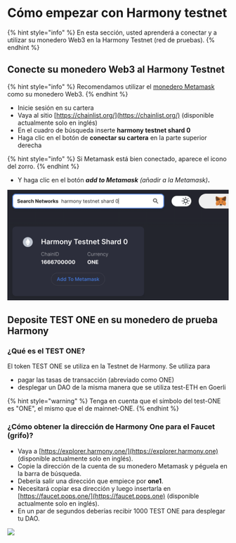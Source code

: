 # Cómo empezar con Harmony testnet

{% hint style="info" %}
En esta sección, usted aprenderá a conectar y a utilizar su monedero Web3 en la Harmony Testnet (red de pruebas).
{% endhint %}

## Conecte su monedero Web3 al Harmony Testnet

{% hint style="info" %}
Recomendamos utilizar el [monedero Metamask ](./)como su monedero Web3.&#x20;
{% endhint %}

* Inicie sesión en su cartera&#x20;
* Vaya al sitio [https://chainlist.org/](https://chainlist.org/) (disponible actualmente solo en inglés)
* En el cuadro de búsqueda inserte **harmony testnet shard 0**&#x20;
* Haga clic en el botón de **conectar su cartera** en la parte superior derecha

{% hint style="info" %}
Si Metamask está bien conectado, aparece el icono del zorro.
{% endhint %}

* Y haga clic en el botón _**add to Metamask** (añadir a la Metamask)_**.**

![Añadir la red de pruebas Harmony a Metamask mediante chainlist.org](<../../.gitbook/assets/Schermata 2022-01-26 alle 23.28.07.png>)

## Deposite TEST ONE en su monedero de prueba Harmony

### ¿Qué es el TEST ONE?

El token TEST ONE se utiliza en la Testnet de Harmony. Se utiliza para&#x20;

* pagar las tasas de transacción (abreviado como ONE)&#x20;
* desplegar un DAO de la misma manera que se utiliza test-ETH en Goerli

{% hint style="warning" %}
Tenga en cuenta que el símbolo del test-ONE es "ONE", el mismo que el de mainnet-ONE.
{% endhint %}

### ¿Cómo obtener la dirección de Harmony One para el Faucet (grifo)?

* Vaya a [https://explorer.harmony.one/](https://explorer.harmony.one) (disponible actualmente solo en inglés).
* Copie la dirección de la cuenta de su monedero Metamask y péguela en la barra de búsqueda.
* Debería salir una dirección que empiece por **one1**.&#x20;
* Necesitará copiar esa dirección y luego insertarla en [https://faucet.pops.one/](https://faucet.pops.one) (disponible actualmente solo en inglés).
* En un par de segundos deberías recibir 1000 TEST ONE para desplegar tu DAO.

![](https://d33v4339jhl8k0.cloudfront.net/docs/assets/5c98a4fe0428633d2cf3fcf7/images/61db0984d268f00e10386d30/file-k4lsn7c6rW.png)
